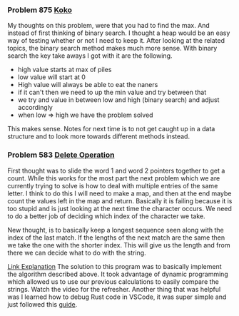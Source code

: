### Problem 875 [Koko](https://leetcode.com/problems/koko-eating-bananas/solution/)

My thoughts on this problem, were that you had to find the max. And instead of
first thinking of binary search. I thought a heap would be an easy way of
testing whether or not I need to keep it. After looking at the related topics,
the binary search method makes much more sense. With binary search the key take
aways I got with it are the following.

- high value starts at max of piles
- low value will start at 0
- High value will always be able to eat the naners
- if it can't then we need to up the min value and try between that
- we try and value in between low and high (binary search) and adjust accordingly
- when low => high we have the problem solved

This makes sense. Notes for next time is to not get caught up in a data
structure and to look more towards different methods instead.

### Problem 583 [Delete Operation](https://leetcode.com/problems/delete-operation-for-two-strings)

First thought was to slide the word 1 and word 2 pointers together
to get a count. While this works for the most part the next problem
which we are currently trying to solve is how to deal with multiple
entries of the same letter. I think to do this I will need to make a
map, and then at the end maybe count the values left in the map and
return. Basically it is failing because it is too stupid and is just
looking at the next time the character occurs. We need to do a better
job of deciding which index of the character we take.

New thought, is to basically keep a longest sequence seen along with
the index of the last match. If the lengths of the next match are the
same then we take the one with the shorter index. This will give us
the length and from there we can decide what to do with the string.

[Link Explanation](https://www.youtube.com/watch?v=NnD96abizww)
The solution to this program was to basically implement the
algorithm described above. It took advantage of dynamic programming
which allowed us to use our previous calculations to easily compare
the strings. Watch the video for the refresher. Another thing that
was helpful was I learned how to debug Rust code in VSCode, it was
super simple and just followed this [guide](https://jason-williams.co.uk/debugging-rust-in-vscode).

